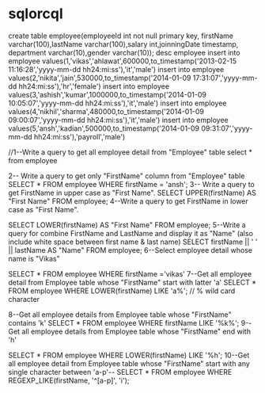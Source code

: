 # sqlorcql

create table employee(employeeId int not null primary key, firstName varchar(100),lastName varchar(100),salary int,joinningDate timestamp,
department varchar(10),gender varchar(10));
desc employee
insert into employee
values(1,'vikas','ahlawat',600000,to_timestamp('2013-02-15 11:16:28','yyyy-mm-dd hh24:mi:ss'),'it','male')
insert into employee
values(2,'nikita','jain',530000,to_timestamp('2014-01-09 17:31:07','yyyy-mm-dd hh24:mi:ss'),'hr','female')
insert into employee
values(3,'ashish','kumar',1000000,to_timestamp('2014-01-09 10:05:07','yyyy-mm-dd hh24:mi:ss'),'it','male')
insert into employee
values(4,'nikhil','sharma',480000,to_timestamp('2014-01-09 09:00:07','yyyy-mm-dd hh24:mi:ss'),'it','male')
insert into employee
values(5,'ansh','kadian',500000,to_timestamp('2014-01-09 09:31:07','yyyy-mm-dd hh24:mi:ss'),'payroll','male')

//1--Write a query to get all employee detail from "Employee" table 
select * from employee

2-- Write a query to get only "FirstName" column from "Employee" table 
SELECT *
FROM employee
WHERE firstName = 'ansh';
3-- Write a query to get FirstName in upper case as "First Name". 
SELECT UPPER(firstName) AS "First Name"
FROM employee;
4--Write a query to get FirstName in lower case as "First Name". 

SELECT LOWER(firstName) AS "First Name"
FROM employee;
5--Write a query for combine FirstName and LastName and display it as "Name" (also include white space between first name & last name)
SELECT firstName || ' ' || lastName AS "Name"
FROM employee;
6--Select employee detail whose name is "Vikas"

SELECT *
FROM employee
WHERE firstName ='vikas'
7--Get all employee detail from Employee table whose "FirstName" start with latter 'a'
SELECT *
FROM employee
WHERE LOWER(firstName) LIKE 'a%'; // % wild card character

8--Get all employee details from Employee table whose "FirstName" contains 'k' 
SELECT *
FROM employee
WHERE firstName LIKE '%k%';
9--Get all employee details from Employee table whose "FirstName" end with 'h' 

SELECT *
FROM employee
WHERE LOWER(firstName) LIKE '%h';
10--Get all employee detail from Employee table whose "FirstName" start with any single character between 'a-p'--
SELECT *
FROM employee
WHERE REGEXP_LIKE(firstName, '^[a-p]', 'i');










